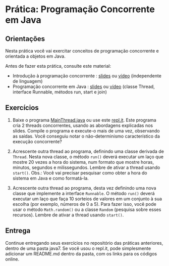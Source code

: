 # Prática: Programação Concorrente em Java



## Orientações 

Nesta prática você vai exercitar conceitos de programação concorrente e orientada a objetos em Java.

Antes de fazer esta prática, consulte este material:
- Introdução à programação concorrente : [slides](https://docs.google.com/presentation/d/1mYoRmmIQJaBi6Y_UkPWnx9kLx4SO2QTFVBlE-anwlHE/edit?usp=sharing) ou [vídeo](https://drive.google.com/file/d/11QWQgXAeDy5wg4LBwRe0QSISnf_8xbkC/view?usp=sharing) (independente de linguagem)
- Programação concorrente em Java : [slides](https://docs.google.com/presentation/d/1sD3qdfyfVYXhpepPM11DWabAzEgtaO0-0gAQRoDmwgE/edit?usp=sharing) ou [vídeo](https://drive.google.com/file/d/11QWQgXAeDy5wg4LBwRe0QSISnf_8xbkC/view?usp=sharing) (classe Thread, interface Runnable, métodos run, start e join)



## Exercícios 

1. Baixe o programa [MainThread.java](MainThread.java) ou use este [repl.it](https://repl.it/@AndreaSchwertne/java-thread). Este programa cria 2 threads concorrentes, usando as abordagens explicadas nos slides. Compile o programa e execute-o mais de uma vez, observando as saídas. Você conseguiu notar o não-determinismo característico da execução concorrente? 

2. Acrescente outra thread ao programa, definindo uma classe derivada de `Thread`. Nesta nova classe, o método `run()` deverá executar um laço que mostre 20 vezes a hora do sistema, num formato que mostre horas, minutos, segundos e milissegundos. Lembre de ativar a thread usando `start()`. Obs.: Você vai precisar pesquisar como obter a hora do sistema em Java e como formatá-la.

3. Acrescente outra thread ao programa, desta vez definindo uma nova classe que implemente a interface `Runnable`. O método `run()` deverá executar um laço que faça 10 sorteios de valores em um conjunto à sua escolha (por exemplo, números de 0 a 5). Para fazer isso, você pode usar o método `Math.random()` ou a classe `Random` (pesquisa sobre esses recursos). Lembre de ativar a thread usando `start()`.


## Entrega

Continue entregando seus exercícios no repositório das práticas anteriores, dentro de uma pasta java7. Se você usou o repl.it, pode simplesmente adicionar um README.md dentro da pasta, com os links para os códigos online.
